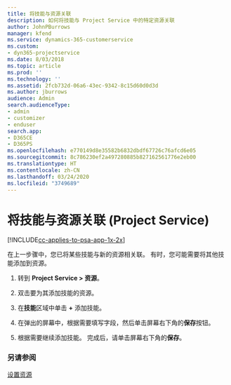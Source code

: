 ```yaml
---
title: 将技能与资源关联
description: 如何将技能与 Project Service 中的特定资源关联
author: JohnPBurrows
manager: kfend
ms.service: dynamics-365-customerservice
ms.custom:
- dyn365-projectservice
ms.date: 8/03/2018
ms.topic: article
ms.prod: ''
ms.technology: ''
ms.assetid: 2fcb732d-06a6-43ec-9342-8c15d60d0d3d
ms.author: jburrows
audience: Admin
search.audienceType:
- admin
- customizer
- enduser
search.app:
- D365CE
- D365PS
ms.openlocfilehash: e770149d8e35582b6832dbdf67726c76afcd6e05
ms.sourcegitcommit: 8c786230ef2a497280885b827162561776e2eb00
ms.translationtype: HT
ms.contentlocale: zh-CN
ms.lasthandoff: 03/24/2020
ms.locfileid: "3749689"
---
```

# <a name="associate-skills-with-resources-project-service"></a>将技能与资源关联 (Project Service)

[!INCLUDE[cc-applies-to-psa-app-1x-2x](../includes/cc-applies-to-psa-app-1x-2x.md)]

在上一步骤中，您已将某些技能与新的资源相关联。 有时，您可能需要将其他技能添加到资源。  
  
1.  转到 **Project Service > 资源**。  
  
2.  双击要为其添加技能的资源。  
  
3.  在**技能**区域中单击 **+** 添加技能。  
  
4.  在弹出的屏幕中，根据需要填写字段，然后单击屏幕右下角的**保存**按钮。  
  
5.  根据需要继续添加技能。 完成后，请单击屏幕右下角的**保存**。  
  
### <a name="see-also"></a>另请参阅  
 [设置资源](../project-service/set-up-resources.md)
